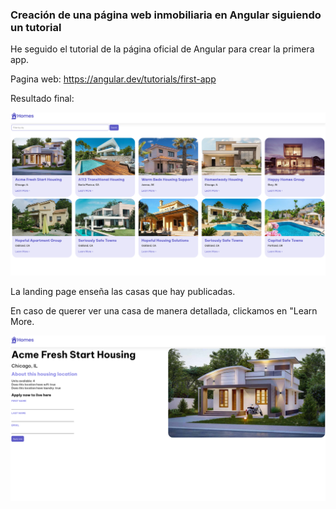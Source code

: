 ### Creación de una página web inmobiliaria en Angular siguiendo un tutorial

He seguido el tutorial de la página oficial de Angular para crear la primera app.

Pagina web:
https://angular.dev/tutorials/first-app

Resultado final:

<img src="readMeAssets/LandingPage.png">

La landing page enseña las casas que hay publicadas.

En caso de querer ver una casa de manera detallada, clickamos en "Learn More.

<img src="readMeAssets/DetailedView.png">